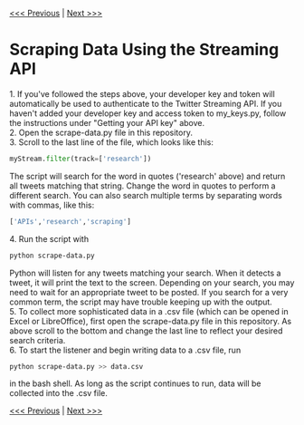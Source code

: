 [<<< Previous](creating_twitterbot.md) | [Next >>>](TAGS.md)

# Scraping Data Using the Streaming API

1\. If you've followed the steps above, your developer key and token will automatically be used to authenticate to the Twitter Streaming API. If you haven't added your developer key and access token to my_keys.py, follow the instructions under "Getting your API key" above.  
2\. Open the scrape-data.py file in this repository.  
3\. Scroll to the last line of the file, which looks like this:

```python
myStream.filter(track=['research'])
```

The script will search for the word in quotes ('research' above) and return all tweets matching that string. Change the word in quotes to perform a different search. You can also search multiple terms by separating words with commas, like this:

```python
['APIs','research','scraping']
```

4\. Run the script with

```bash
python scrape-data.py
```

Python will listen for any tweets matching your search. When it detects a tweet, it will print the text to the screen. Depending on your search, you may need to wait for an appropriate tweet to be posted. If you search for a very common term, the script may have trouble keeping up with the output.  
5\. To collect more sophisticated data in a .csv file (which can be opened in Excel or LibreOffice), first open the scrape-data.py file in this repository. As above scroll to the bottom and change the last line to reflect your desired search criteria.  
6\. To start the listener and begin writing data to a .csv file, run

```bash
python scrape-data.py >> data.csv
```

in the bash shell. As long as the script continues to run, data will be collected into the .csv file.  

[<<< Previous](creating_twitterbot.md) | [Next >>>](TAGS.md)
